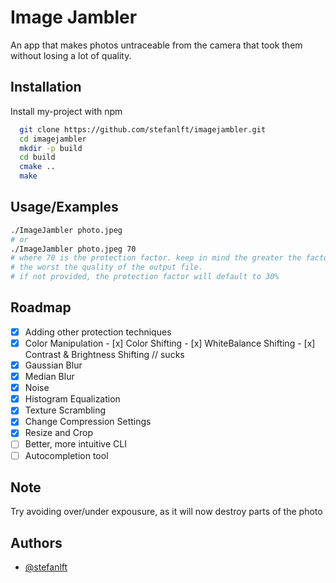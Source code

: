 
# Image Jambler

An app that makes photos untraceable from the camera that took them without losing a lot of quality.



## Installation

Install my-project with npm

```bash
  git clone https://github.com/stefanlft/imagejambler.git
  cd imagejambler
  mkdir -p build
  cd build
  cmake ..
  make
```
    
## Usage/Examples

```bash
./ImageJambler photo.jpeg
# or
./ImageJambler photo.jpeg 70
# where 70 is the protection factor. keep in mind the greater the factor
# the worst the quality of the output file.
# if not provided, the protection factor will default to 30%
```


## Roadmap

- [x]  Adding other protection techniques
  - [x]  Color Manipulation
    - [x]  Color Shifting
    - [x]  WhiteBalance Shifting
    - [x]  Contrast & Brightness Shifting // sucks
  - [x]  Gaussian Blur
  - [x]  Median Blur
  - [x]  Noise
  - [x]  Histogram Equalization
  - [x]  Texture Scrambling
  - [x]  Change Compression Settings
  - [x]  Resize and Crop
- [ ]  Better, more intuitive CLI
- [ ]  Autocompletion tool
## Note

Try avoiding over/under expousure, as it will now destroy parts of the photo
## Authors

- [@stefanlft](https://www.github.com/stefanlft)

